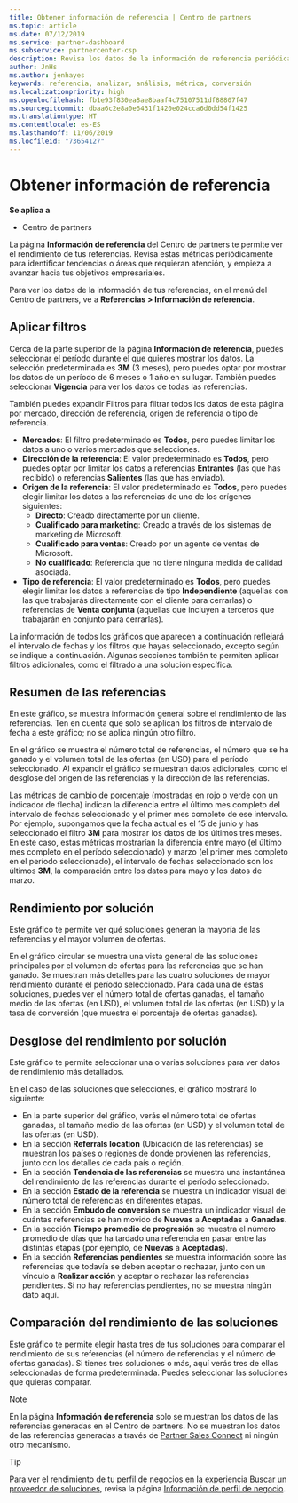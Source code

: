 ```yaml
---
title: Obtener información de referencia | Centro de partners
ms.topic: article
ms.date: 07/12/2019
ms.service: partner-dashboard
ms.subservice: partnercenter-csp
description: Revisa los datos de la información de referencia periódicamente para ayudar a identificar tendencias o áreas que requieran atención, y empieza a avanzar hacia tus objetivos empresariales.
author: JnHs
ms.author: jenhayes
keywords: referencia, analizar, análisis, métrica, conversión
ms.localizationpriority: high
ms.openlocfilehash: fb1e93f830ea8ae8baaf4c75107511df88807f47
ms.sourcegitcommit: dbaa6c2e8a0e6431f1420e024cca6d0dd54f1425
ms.translationtype: HT
ms.contentlocale: es-ES
ms.lasthandoff: 11/06/2019
ms.locfileid: "73654127"
---
```

# <a name="get-referral-insights"></a>Obtener información de referencia

**Se aplica a**

- Centro de partners

La página **Información de referencia** del Centro de partners te permite ver el rendimiento de tus referencias. Revisa estas métricas periódicamente para identificar tendencias o áreas que requieran atención, y empieza a avanzar hacia tus objetivos empresariales.

Para ver los datos de la información de tus referencias, en el menú del Centro de partners, ve a **Referencias > Información de referencia**.

## <a name="apply-filters"></a>Aplicar filtros

Cerca de la parte superior de la página **Información de referencia**, puedes seleccionar el período durante el que quieres mostrar los datos. La selección predeterminada es **3M** (3 meses), pero puedes optar por mostrar los datos de un período de 6 meses o 1 año en su lugar. También puedes seleccionar **Vigencia** para ver los datos de todas las referencias.

También puedes expandir Filtros para filtrar todos los datos de esta página por mercado, dirección de referencia, origen de referencia o tipo de referencia.
- **Mercados**: El filtro predeterminado es **Todos**, pero puedes limitar los datos a uno o varios mercados que selecciones.
- **Dirección de la referencia**: El valor predeterminado es **Todos**, pero puedes optar por limitar los datos a referencias **Entrantes** (las que has recibido) o referencias **Salientes** (las que has enviado).
- **Origen de la referencia**: El valor predeterminado es **Todos**, pero puedes elegir limitar los datos a las referencias de uno de los orígenes siguientes:
  - **Directo**: Creado directamente por un cliente.
  - **Cualificado para marketing**: Creado a través de los sistemas de marketing de Microsoft.
  - **Cualificado para ventas**: Creado por un agente de ventas de Microsoft.
  - **No cualificado**: Referencia que no tiene ninguna medida de calidad asociada.
- **Tipo de referencia**: El valor predeterminado es **Todos**, pero puedes elegir limitar los datos a referencias de tipo **Independiente** (aquellas con las que trabajarás directamente con el cliente para cerrarlas) o referencias de **Venta conjunta** (aquellas que incluyen a terceros que trabajarán en conjunto para cerrarlas).

La información de todos los gráficos que aparecen a continuación reflejará el intervalo de fechas y los filtros que hayas seleccionado, excepto según se indique a continuación. Algunas secciones también te permiten aplicar filtros adicionales, como el filtrado a una solución específica.

## <a name="referrals-summary"></a>Resumen de las referencias

En este gráfico, se muestra información general sobre el rendimiento de las referencias. Ten en cuenta que solo se aplican los filtros de intervalo de fecha a este gráfico; no se aplica ningún otro filtro. 

En el gráfico se muestra el número total de referencias, el número que se ha ganado y el volumen total de las ofertas (en USD) para el período seleccionado. Al expandir el gráfico se muestran datos adicionales, como el desglose del origen de las referencias y la dirección de las referencias. 

Las métricas de cambio de porcentaje (mostradas en rojo o verde con un indicador de flecha) indican la diferencia entre el último mes completo del intervalo de fechas seleccionado y el primer mes completo de ese intervalo. Por ejemplo, supongamos que la fecha actual es el 15 de junio y has seleccionado el filtro **3M** para mostrar los datos de los últimos tres meses. En este caso, estas métricas mostrarían la diferencia entre mayo (el último mes completo en el período seleccionado) y marzo (el primer mes completo en el período seleccionado), el intervalo de fechas seleccionado son los últimos **3M**, la comparación entre los datos para mayo y los datos de marzo.

## <a name="performance-by-solution"></a>Rendimiento por solución

Este gráfico te permite ver qué soluciones generan la mayoría de las referencias y el mayor volumen de ofertas.

En el gráfico circular se muestra una vista general de las soluciones principales por el volumen de ofertas para las referencias que se han ganado. Se muestran más detalles para las cuatro soluciones de mayor rendimiento durante el período seleccionado. Para cada una de estas soluciones, puedes ver el número total de ofertas ganadas, el tamaño medio de las ofertas (en USD), el volumen total de las ofertas (en USD) y la tasa de conversión (que muestra el porcentaje de ofertas ganadas).

## <a name="solution-performance-breakdown"></a>Desglose del rendimiento por solución

Este gráfico te permite seleccionar una o varias soluciones para ver datos de rendimiento más detallados.

En el caso de las soluciones que selecciones, el gráfico mostrará lo siguiente:
- En la parte superior del gráfico, verás el número total de ofertas ganadas, el tamaño medio de las ofertas (en USD) y el volumen total de las ofertas (en USD).
- En la sección **Referrals location** (Ubicación de las referencias) se muestran los países o regiones de donde provienen las referencias, junto con los detalles de cada país o región.
- En la sección **Tendencia de las referencias** se muestra una instantánea del rendimiento de las referencias durante el período seleccionado.
- En la sección **Estado de la referencia** se muestra un indicador visual del número total de referencias en diferentes etapas.
- En la sección **Embudo de conversión** se muestra un indicador visual de cuántas referencias se han movido de **Nuevas** a **Aceptadas** a **Ganadas**.
- En la sección **Tiempo promedio de progresión** se muestra el número promedio de días que ha tardado una referencia en pasar entre las distintas etapas (por ejemplo, de **Nuevas** a **Aceptadas**).
- En la sección **Referencias pendientes** se muestra información sobre las referencias que todavía se deben aceptar o rechazar, junto con un vínculo a **Realizar acción** y aceptar o rechazar las referencias pendientes. Si no hay referencias pendientes, no se muestra ningún dato aquí.

## <a name="solution-performance-comparison"></a>Comparación del rendimiento de las soluciones

Este gráfico te permite elegir hasta tres de tus soluciones para comparar el rendimiento de sus referencias (el número de referencias y el número de ofertas ganadas). Si tienes tres soluciones o más, aquí verás tres de ellas seleccionadas de forma predeterminada. Puedes seleccionar las soluciones que quieras comparar.

> [!NOTE]
> En la página **Información de referencia** solo se muestran los datos de las referencias generadas en el Centro de partners. No se muestran los datos de las referencias generadas a través de [Partner Sales Connect](https://support.microsoft.com/help/3170447/learn-to-use-partner-center-sales-connect) ni ningún otro mecanismo.

> [!TIP]
> Para ver el rendimiento de tu perfil de negocios en la experiencia [Buscar un proveedor de soluciones](https://www.microsoft.com/solution-providers/home), revisa la página [Información de perfil de negocio](analyze-your-marketing-profile.md).
